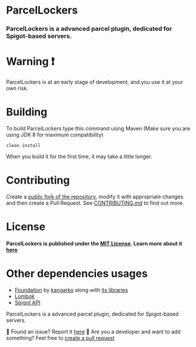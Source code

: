 # ParcelLockers

### ParcelLockers is a advanced parcel plugin, dedicated for Spigot-based servers.

# Warning ❗

ParcelLockers is at an early stage of development, and you use it at your own risk.

# Building

To build ParcelLockers type this command using Maven (Make sure you are using JDK 8 for maximum compatibility)

`clean install`

When you build it for the first time, it may take a little longer.

# Contributing

Create a [public fork of the repository](https://github.com/Jakubk15/ParcelLockers/fork), modify it with appropriate changes and then create a Pull Request.
See [CONTRIBUTING.md](https://github.com/Jakubk15/ParcelLockers/blob/master/.github/CONTRIBUTING.md) to find out more.

# License

#### ParcelLockers is published under the [MIT License](https://github.com/Jakubk15/ParcelLockers/blob/master/LICENSE). Learn more about it [here](https://choosealicense.com/licenses/mit/)

# Other dependencies usages

- [Foundation](https://github.com/kangarko/Foundation) by [kangarko](https://github.com/kangarko) along with [its libraries](https://bitbucket.org/kangarko/libraries/src/master/)
- [Lombok](https://projectlombok.org)
- [Spigot API](https://www.spigotmc.org/wiki/spigot-maven/)

ParcelLockers is a advanced parcel plugin, dedicated for Spigot-based servers.

🚫 Found an issue? Report it [here](https://github.com/Jakubk15/ParcelLockers/issues)
🧩 Are you a developer and want to add something? Feel free to [create a pull request](https://github.com/Jakubk15/ParcelLockers/pulls)
